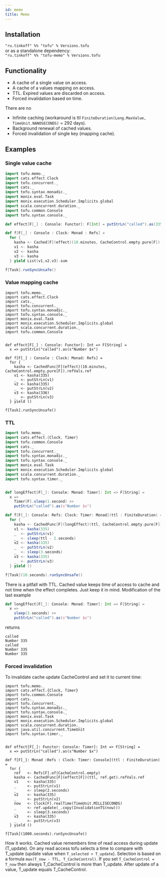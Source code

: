```yaml
---
id: memo
title: Memo
---
```


## Installation
`"ru.tinkoff" %% "tofu" % Versions.tofu`  
or as a standalone dependency:   
`"ru.tinkoff" %% "tofu-memo" % Versions.tofu`

## Functionality
* A cache of a single value on access.
* A cache of a values mapping on access.
* TTL. Expired values are discarded on access.
* Forced invalidation based on time.

There are no
* Infinite caching (workaround is ttl `FiniteDuration(Long.MaxValue, TimeUnit.NANOSECONDS)` = 292 days).
* Background renewal of cached values.
* Forced invalidation of single key (mapping cache).

## Examples
### Single value cache
```scala
import tofu.memo._
import cats.effect.Clock
import tofu.concurrent._
import cats._
import tofu.syntax.monadic._
import monix.eval.Task
import monix.execution.Scheduler.Implicits.global
import scala.concurrent.duration._
import tofu.common.Console
import tofu.syntax.console._

def effect[F[_] : Console: Functor]: F[Int] = putStrLn("called").as(335)

def f[F[_] : Console : Clock: Monad : Refs] =
  for {
    kasha <- Cached[F](effect)(10.minutes, CacheControl.empty.pure[F]).ref
    v1 <- kasha
    v2 <- kasha
    v3 <- kasha
  } yield List(v1,v2,v3).sum

f[Task].runSyncUnsafe()
```
### Value mapping cache
```scala:reset
import tofu.memo._
import cats.effect.Clock
import cats._
import tofu.concurrent._
import tofu.syntax.monadic._
import tofu.syntax.console._
import monix.eval.Task
import monix.execution.Scheduler.Implicits.global
import scala.concurrent.duration._
import tofu.common.Console


def effect[F[_] : Console: Functor]: Int => F[String] =
  x => putStrLn("called").as(s"Number $x")

def f[F[_] : Console : Clock: Monad: Refs] =
  for {
    kasha <- CachedFunc[F](effect)(10.minutes, CacheControl.empty.pure[F]).refVals.ref
    v1 <- kasha(335)
    _  <- putStrLn(v1)
    v2 <- kasha(335)
    _  <- putStrLn(v2)
    v3 <- kasha(336)
    _  <- putStrLn(v3)
  } yield ()

f[Task].runSyncUnsafe()
```

### TTL
```scala
import tofu.memo._
import cats.effect.{Clock, Timer}
import tofu.common.Console
import cats._
import tofu.concurrent._
import tofu.syntax.monadic._
import tofu.syntax.console._
import monix.eval.Task
import monix.execution.Scheduler.Implicits.global
import scala.concurrent.duration._
import tofu.syntax.timer._


def longEffect[F[_]: Console: Monad: Timer]: Int => F[String] =
  x =>
    Timer[F].sleep(1.second) >>
    putStrLn("called").as(s"Number $x")

def f[F[_]: Console: Refs: Clock: Timer: Monad](ttl : FiniteDuration) =
  for {
    kasha <- CachedFunc[F](longEffect)(ttl, CacheControl.empty.pure[F]).refVals.ref
    v1 <- kasha(335)
    _  <- putStrLn(v1)
    _  <- sleep(ttl - 2.seconds)
    v2 <- kasha(335)
    _  <- putStrLn(v2)
    _  <- sleep(3.seconds)
    v3 <- kasha(335)
    _  <- putStrLn(v3)
  } yield ()

f[Task](10.seconds).runSyncUnsafe()
```
There is a pitfall with TTL. Cached value keeps time of access to cache and not time when the effect completes. Just keep it in mind. Modification of the last example 
```scala
def longEffect[F[_]: Console: Monad: Timer]: Int => F[String] =
  x =>
    sleep(3.seconds) >>
    putStrLn("called").as(s"Number $x")
```
returns

```
called
Number 335
called
Number 335
Number 335
```
### Forced invalidation
To invalidate cache update CacheControl and set it to current time:
```scala:reset
import tofu.memo._
import cats.effect.{Clock, Timer}
import tofu.common.Console
import cats._
import tofu.concurrent._
import tofu.syntax.monadic._
import tofu.syntax.console._
import monix.eval.Task
import monix.execution.Scheduler.Implicits.global
import scala.concurrent.duration._
import java.util.concurrent.TimeUnit
import tofu.syntax.timer._


def effect[F[_]: Functor: Console: Timer]: Int => F[String] =
  x => putStrLn("called").as(s"Number $x")

def f[F[_]: Monad :Refs : Clock: Timer: Console](ttl : FiniteDuration) =
  for {
    ref   <- Refs[F].of(CacheControl.empty)
    kasha <- CachedFunc[F](effect[F])(ttl, ref.get).refVals.ref
    v1    <- kasha(335)
    _     <- putStrLn(v1)
    _     <- sleep(2.seconds)
    v2    <- kasha(335)
    _     <- putStrLn(v2)
    now   <- Clock[F].realTime(TimeUnit.MILLISECONDS)
    _     <- ref.update(_.copy(InvalidationTS(now)))
    _     <- sleep(3.seconds)
    v3    <- kasha(335)
    _     <- putStrLn(v3)
  } yield ()

f[Task](1000.seconds).runSyncUnsafe()
```
How it works. Cached value remembers time of read access during update (T_update). On any read access tofu selects a time to compare with T_update (update value when `T_selected > T_update`). Selection is based on a formula `max(T_now - TTL, T_CacheControl)`. If you set `T_CacheControl = T_now` then always T_CacheControl is more than T_update. After update of a value, T_update equals T_CacheControl.
